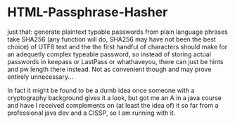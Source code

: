 # HTML-Passphrase-Hasher
just that: generate plaintext typable passwords from plain language phrases
take SHA256 (any function will do, SHA256 may have not been the best choice) 
of UTF8 text and the the first handful of characters should make for an 
adequetly complex typeable password, so instead of storing actual passwords in keepass or LastPass or whathaveyou, 
there can just be hints and pw length there instead. Not as convenient though 
and may prove entirely unnecessary... 

In fact it might be found to be a dumb idea once someone with a cryptography 
background gives it a look, but got me an A in a java course and have I received 
complements on (at least the idea of) it so far from a professional java dev 
and a CISSP, so I am running with it.
